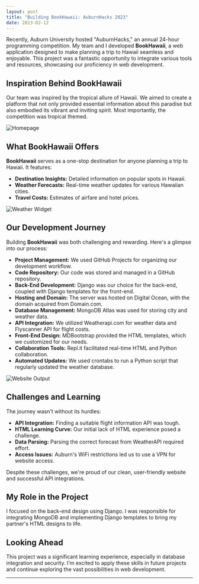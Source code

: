 ```yaml
---
layout: post
title: "Building BookHawaii: AuburnHacks 2023"
date: 2023-02-12
---
```


Recently, Auburn University hosted "AuburnHacks," an annual 24-hour programming competition. My team and I developed **BookHawaii**, a web application designed to make planning a trip to Hawaii seamless and enjoyable. This project was a fantastic opportunity to integrate various tools and resources, showcasing our proficiency in web development.

## Inspiration Behind BookHawaii

Our team was inspired by the tropical allure of Hawaii. We aimed to create a platform that not only provided essential information about this paradise but also embodied its vibrant and inviting spirit. Most importantly, the competition was tropical themed. 

![Homepage](https://d112y698adiu2z.cloudfront.net/photos/production/software_photos/002/379/460/datas/gallery.jpg)

## What BookHawaii Offers

**BookHawaii** serves as a one-stop destination for anyone planning a trip to Hawaii. It features:

- **Destination Insights:** Detailed information on popular spots in Hawaii.
- **Weather Forecasts:** Real-time weather updates for various Hawaiian cities.
- **Travel Costs:** Estimates of airfare and hotel prices.

![Weather Widget](https://d112y698adiu2z.cloudfront.net/photos/production/software_photos/002/379/465/datas/gallery.jpg)

## Our Development Journey

Building **BookHawaii** was both challenging and rewarding. Here's a glimpse into our process:

- **Project Management:** We used GitHub Projects for organizing our development workflow.
- **Code Repository:** Our code was stored and managed in a GitHub repository.
- **Back-End Development:** Django was our choice for the back-end, coupled with Django templates for the front-end.
- **Hosting and Domain:** The server was hosted on Digital Ocean, with the domain acquired from Domain.com.
- **Database Management:** MongoDB Atlas was used for storing city and weather data.
- **API Integration:** We utilized Weatherapi.com for weather data and Flyscanner API for flight costs.
- **Front-End Design:** MDBootstrap provided the HTML templates, which we customized for our needs.
- **Collaboration Tools:** Repl.it facilitated real-time HTML and Python collaboration.
- **Automated Updates:** We used crontabs to run a Python script that regularly updated the weather database.

![Website Output](https://d112y698adiu2z.cloudfront.net/photos/production/software_photos/002/379/475/datas/gallery.jpg)

## Challenges and Learning

The journey wasn't without its hurdles:

- **API Integration:** Finding a suitable flight information API was tough.
- **HTML Learning Curve:** Our initial lack of HTML experience posed a challenge.
- **Data Parsing:** Parsing the correct forecast from WeatherAPI required effort.
- **Access Issues:** Auburn's WiFi restrictions led us to use a VPN for website access.

Despite these challenges, we're proud of our clean, user-friendly website and successful API integrations.

## My Role in the Project

I focused on the back-end design using Django. I was responsible for integrating MongoDB and implementing Django templates to bring my partner's HTML designs to life.

## Looking Ahead

This project was a significant learning experience, especially in database integration and security. I'm excited to apply these skills in future projects and continue exploring the vast possibilities in web development.


---

